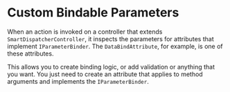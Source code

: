 # Custom Bindable Parameters

When an action is invoked on a controller that extends `SmartDispatcherController`, it inspects the parameters for attributes that implement `IParameterBinder`. The `DataBindAttribute`, for example, is one of these attributes.

This allows you to create binding logic, or add validation or anything that you want. You just need to create an attribute that applies to method arguments and implements the `IParameterBinder`.